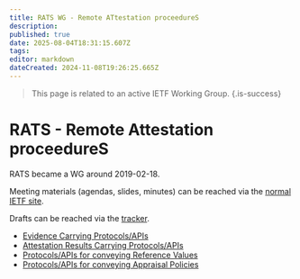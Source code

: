 ```yaml
---
title: RATS WG - Remote ATtestation proceedureS
description: 
published: true
date: 2025-08-04T18:31:15.607Z
tags: 
editor: markdown
dateCreated: 2024-11-08T19:26:25.665Z
---
```


> This page is related to an active IETF Working Group.
{.is-success}
# RATS - Remote Attestation proceedureS
RATS became a WG around 2019-02-18.

Meeting materials (agendas, slides, minutes) can be reached via the [normal IETF site](http://www.ietf.org/meeting/).

Drafts can be reached via the [tracker](https://datatracker.ietf.org/wg/rats/documents/).

* [Evidence Carrying Protocols/APIs](/group/rats/evidence)
* [Attestation Results Carrying Protocols/APIs](/group/rats/attestationresults)
* [Protocols/APIs for conveying Reference Values](/group/rats/referencevalues)
* [Protocols/APIs for conveying Appraisal Policies](/group/rats/appraisalpolicies)

